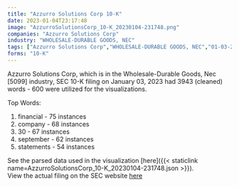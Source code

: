 ```yaml
---
title: "Azzurro Solutions Corp 10-K"
date: 2023-01-04T23:17:48
image: "AzzurroSolutionsCorp_10-K_20230104-231748.png"
companies: "Azzurro Solutions Corp"
industry: "WHOLESALE-DURABLE GOODS, NEC"
tags: ["Azzurro Solutions Corp","WHOLESALE-DURABLE GOODS, NEC","01-03-2023","10-K"]
forms: "10-K"
---
```

Azzurro Solutions Corp, which is in the Wholesale-Durable Goods, Nec [5099] industry, SEC 10-K filing on January 03, 2023 had 3943 (cleaned) words - 600 were utilized for the visualizations.

Top Words:
1. financial - 75 instances
2. company - 68 instances
3. 30 - 67 instances
4. september - 62 instances
5. statements - 54 instances


See the parsed data used in the visualization [here]({{< staticlink name=AzzurroSolutionsCorp_10-K_20230104-231748.json >}}).  
View the actual filing on the SEC website [here](https://www.sec.gov/Archives/edgar/data/1828739/0001477932-23-000002.txt)